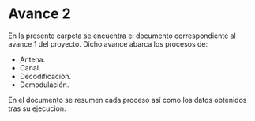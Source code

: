 # Avance 2

En la presente carpeta se encuentra el documento correspondiente al avance 1 del proyecto.
Dicho avance abarca los procesos de:

- Antena.
- Canal.
- Decodificación.
- Demodulación.

En el documento se resumen cada proceso así como los datos obtenidos tras su ejecución.
